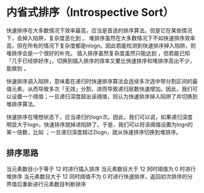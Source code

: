 # 内省式排序（Introspective Sort）

快速排序在大多数情况下效率最高，应当是首选的排序算法。但是它在某些情况下，会掉入陷阱，复杂度恶化到 。
堆排序虽然在大多数情况下不如快速排序效率高，但在所有的情况下复杂度都是nlogn。因此若能检测到快速排序掉入陷阱，则堆排序会是一个很好的补充。
插入排序虽然复杂度虽然只能达到 ，但若能已知「几乎已经排好序」，切换到插入排序的效率又要比快速排序和堆排序高出不少，能做到 。

快速排序调入陷阱，意味着在递归时快速排序算法会连续多次选中带分割区间的最值元素，从而导致多次「无效」分割，进而导致递归层数快速增加。因此，我们可以设置一个阈值；一旦递归深度超出该阈值，则认为快速排序掉入陷阱了并切换到堆排序算法。

快速排序在理想状态下，应当递归约logn次。因此，我们可以说，如果递归深度明显大于logn，快速排序就掉进陷阱了。于是，我们可以将该阈值设置为logn的某一倍数，比如 ；一旦递归深度超过2logn，就从快速排序切换到堆排序。

## 排序思路

当元素数目小于等于 12 时进行插入排序
当元素数目大于 12 同时阈值为 0 时进行堆排序
当元素数目大于 12 同时阈值不为 0 时进行快速排序，返回初次排序的分界值后重新进行元素数目判断排序
